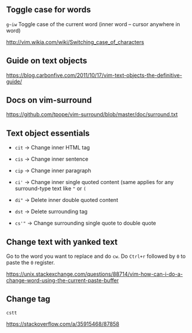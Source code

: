 ## Toggle case for words

`g~iw`
Toggle case of the current word (inner word – cursor anywhere in word)

http://vim.wikia.com/wiki/Switching_case_of_characters

## Guide on text objects

https://blog.carbonfive.com/2011/10/17/vim-text-objects-the-definitive-guide/

## Docs on vim-surround

https://github.com/tpope/vim-surround/blob/master/doc/surround.txt

## Text object essentials

- `cit` -> Change inner HTML tag
- `cis` -> Change inner sentence
- `cip` -> Change inner paragraph

- `ci'` -> Change inner single quoted content (same applies for any surround-type text like `"` or `(`
- `di"` -> Delete inner double quoted content

- `dst` -> Delete surrounding tag
- `cs'"` -> Change surrounding single quote to double quote

## Change text with yanked text

Go to the word you want to replace and do `cw`. Do `Ctrl+r` followed by `0` to paste the `0` register.

https://unix.stackexchange.com/questions/88714/vim-how-can-i-do-a-change-word-using-the-current-paste-buffer

## Change tag

`cstt`

https://stackoverflow.com/a/35915468/87858
